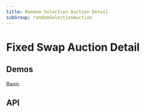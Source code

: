 ```yaml
---
title: Random Selection Auction Detail
subGroup: randomSelectionAuction
---
```


# Fixed Swap Auction Detail

## Demos

Basic
<Demo src="./demos/basic.tsx" />

## API

<TsInfo src="@bouncefinance/ui/index.d.ts" name="RandomSelectionAuctionDetailProps" />

